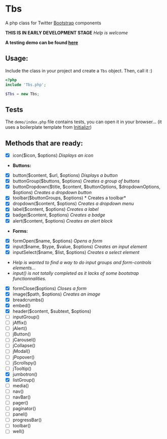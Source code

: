 Tbs
===

A php class for Twitter [Bootstrap](http://getbootstrap.com/) components

**THIS IS IN EARLY DEVELOPMENT STAGE** *Help is welcome*

**A testing demo can be found [here](http://experimentslabs.com/test/tbs/index.php)**
## Usage:
Include the class in your project and create a `Tbs` object. Then, call it :)

```PHP
<?php
include 'Tbs.php';

$Tbs = new Tbs;
```

## Tests
The `demo/index.php` file contains tests, you can open it in your browser... (it uses a boilerplate template from [Initializr](http://www.initializr.com/))

## Methods that are ready:

 - [x] icon($icon, $options) *Displays an icon*
 - **Buttons:**
  - [x] button($content, $url, $options) *Displays a button*
  - [x] buttonGroup($buttons, $options) *Creates a group of buttons*
  - [x] buttonDropdown($title, $content, $buttonOptions, $dropdownOptions, $options) *Creates a dropdown button*
  - [x] toolbar($buttonGroups, $options) * Creates a toolbar*
 - [x] dropdown($content, $options) *Creates a dropdown menu*
 - [x] label($content, $options) *Creates a label*
 - [x] badge($content, $options) *Creates a badge*
 - [x] alert($content, $options) *Creates an alert block*
 - **Forms:**
  - [x] formOpen($name, $options) *Opens a form*
  - [x] input($name, $type, $value, $options) *Creates an input element*
   - [x] inputSelect($name, $list, $options) *Creates a select element*
   - *Help is wanted to find a way to do input groups and form-controls elements...*
   - *input() is not totally completed as it lacks of some bootstrap functionnalities.*
  - [x] formClose($options) *Closes a form*
 - [x] image($path, $options) *Creates an image*
 - [x] breadcrumbs()
 - [x] embed()
 - [x] header($content, $subtext, $options)
 - [ ] inputGroup()
 - [ ] jAffix()
 - [ ] jAlert()
 - [ ] jButton()
 - [ ] jCarousel()
 - [ ] jCollapse()
 - [ ] jModal()
 - [ ] jPopover()
 - [ ] jScrollspy()
 - [ ] jTooltip()
 - [x] jumbotron()
 - [x] listGroup()
 - [ ] media()
 - [ ] nav()
 - [ ] navBar()
 - [ ] pager()
 - [ ] paginator()
 - [ ] panel()
 - [ ] progressBar()
 - [ ] toolbar()
 - [ ] well()